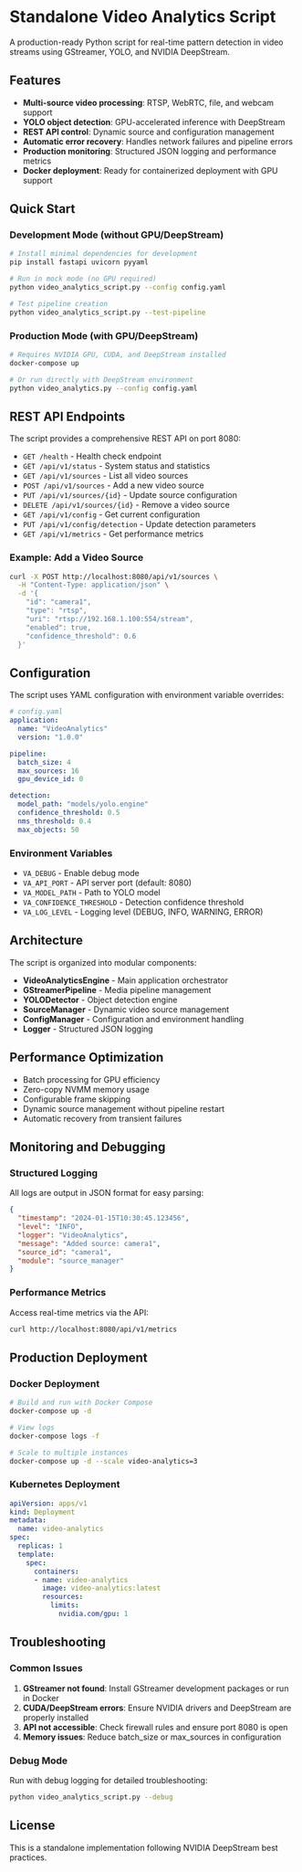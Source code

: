 # Standalone Video Analytics Script

A production-ready Python script for real-time pattern detection in video streams using GStreamer, YOLO, and NVIDIA DeepStream.

## Features

- **Multi-source video processing**: RTSP, WebRTC, file, and webcam support
- **YOLO object detection**: GPU-accelerated inference with DeepStream
- **REST API control**: Dynamic source and configuration management
- **Automatic error recovery**: Handles network failures and pipeline errors
- **Production monitoring**: Structured JSON logging and performance metrics
- **Docker deployment**: Ready for containerized deployment with GPU support

## Quick Start

### Development Mode (without GPU/DeepStream)

```bash
# Install minimal dependencies for development
pip install fastapi uvicorn pyyaml

# Run in mock mode (no GPU required)
python video_analytics_script.py --config config.yaml

# Test pipeline creation
python video_analytics_script.py --test-pipeline
```

### Production Mode (with GPU/DeepStream)

```bash
# Requires NVIDIA GPU, CUDA, and DeepStream installed
docker-compose up

# Or run directly with DeepStream environment
python video_analytics.py --config config.yaml
```

## REST API Endpoints

The script provides a comprehensive REST API on port 8080:

- `GET /health` - Health check endpoint
- `GET /api/v1/status` - System status and statistics
- `GET /api/v1/sources` - List all video sources
- `POST /api/v1/sources` - Add a new video source
- `PUT /api/v1/sources/{id}` - Update source configuration
- `DELETE /api/v1/sources/{id}` - Remove a video source
- `GET /api/v1/config` - Get current configuration
- `PUT /api/v1/config/detection` - Update detection parameters
- `GET /api/v1/metrics` - Get performance metrics

### Example: Add a Video Source

```bash
curl -X POST http://localhost:8080/api/v1/sources \
  -H "Content-Type: application/json" \
  -d '{
    "id": "camera1",
    "type": "rtsp",
    "uri": "rtsp://192.168.1.100:554/stream",
    "enabled": true,
    "confidence_threshold": 0.6
  }'
```

## Configuration

The script uses YAML configuration with environment variable overrides:

```yaml
# config.yaml
application:
  name: "VideoAnalytics"
  version: "1.0.0"

pipeline:
  batch_size: 4
  max_sources: 16
  gpu_device_id: 0

detection:
  model_path: "models/yolo.engine"
  confidence_threshold: 0.5
  nms_threshold: 0.4
  max_objects: 50
```

### Environment Variables

- `VA_DEBUG` - Enable debug mode
- `VA_API_PORT` - API server port (default: 8080)
- `VA_MODEL_PATH` - Path to YOLO model
- `VA_CONFIDENCE_THRESHOLD` - Detection confidence threshold
- `VA_LOG_LEVEL` - Logging level (DEBUG, INFO, WARNING, ERROR)

## Architecture

The script is organized into modular components:

- **VideoAnalyticsEngine** - Main application orchestrator
- **GStreamerPipeline** - Media pipeline management
- **YOLODetector** - Object detection engine
- **SourceManager** - Dynamic video source management
- **ConfigManager** - Configuration and environment handling
- **Logger** - Structured JSON logging

## Performance Optimization

- Batch processing for GPU efficiency
- Zero-copy NVMM memory usage
- Configurable frame skipping
- Dynamic source management without pipeline restart
- Automatic recovery from transient failures

## Monitoring and Debugging

### Structured Logging

All logs are output in JSON format for easy parsing:

```json
{
  "timestamp": "2024-01-15T10:30:45.123456",
  "level": "INFO",
  "logger": "VideoAnalytics",
  "message": "Added source: camera1",
  "source_id": "camera1",
  "module": "source_manager"
}
```

### Performance Metrics

Access real-time metrics via the API:

```bash
curl http://localhost:8080/api/v1/metrics
```

## Production Deployment

### Docker Deployment

```bash
# Build and run with Docker Compose
docker-compose up -d

# View logs
docker-compose logs -f

# Scale to multiple instances
docker-compose up -d --scale video-analytics=3
```

### Kubernetes Deployment

```yaml
apiVersion: apps/v1
kind: Deployment
metadata:
  name: video-analytics
spec:
  replicas: 1
  template:
    spec:
      containers:
      - name: video-analytics
        image: video-analytics:latest
        resources:
          limits:
            nvidia.com/gpu: 1
```

## Troubleshooting

### Common Issues

1. **GStreamer not found**: Install GStreamer development packages or run in Docker
2. **CUDA/DeepStream errors**: Ensure NVIDIA drivers and DeepStream are properly installed
3. **API not accessible**: Check firewall rules and ensure port 8080 is open
4. **Memory issues**: Reduce batch_size or max_sources in configuration

### Debug Mode

Run with debug logging for detailed troubleshooting:

```bash
python video_analytics_script.py --debug
```

## License

This is a standalone implementation following NVIDIA DeepStream best practices.
